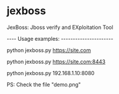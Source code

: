 jexboss
=======

JexBoss: Jboss verify and EXploitation Tool

---- Usage examples: ----------------------

python jexboss.py https://site.com

python jexboss.py https://site.com:8443

python jexboss.py 192.168.1.10:8080

PS: Check the file "demo.png"

